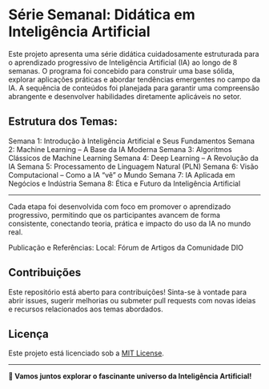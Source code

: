 # Série Semanal: Didática em Inteligência Artificial

Este projeto apresenta uma série didática cuidadosamente estruturada para o aprendizado progressivo de Inteligência Artificial (IA) ao longo de 8 semanas. O programa foi concebido para construir uma base sólida, explorar aplicações práticas e abordar tendências emergentes no campo da IA. A sequência de conteúdos foi planejada para garantir uma compreensão abrangente e desenvolver habilidades diretamente aplicáveis no setor.

## Estrutura dos Temas:

Semana 1: Introdução à Inteligência Artificial e Seus Fundamentos
Semana 2: Machine Learning – A Base da IA Moderna
Semana 3: Algoritmos Clássicos de Machine Learning
Semana 4: Deep Learning – A Revolução da IA
Semana 5: Processamento de Linguagem Natural (PLN)
Semana 6: Visão Computacional – Como a IA “vê” o Mundo
Semana 7: IA Aplicada em Negócios e Indústria
Semana 8: Ética e Futuro da Inteligência Artificial

---  
Cada etapa foi desenvolvida com foco em promover o aprendizado progressivo, permitindo que os participantes avancem de forma consistente, conectando teoria, prática e impacto do uso da IA no mundo real.

Publicação e Referências:
Local: Fórum de Artigos da Comunidade DIO
## Contribuições  
Este repositório está aberto para contribuições! Sinta-se à vontade para abrir issues, sugerir melhorias ou submeter pull requests com novas ideias e recursos relacionados aos temas abordados.  

## Licença  
Este projeto está licenciado sob a [MIT License](LICENSE).  

---  
**🚀 Vamos juntos explorar o fascinante universo da Inteligência Artificial!**  
